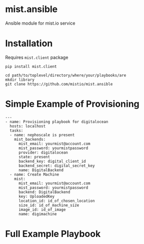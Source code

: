 mist.ansible
============

Ansible module for mist.io service

Installation
============
Requires `mist.client` package

```pip install mist.client```

```
cd path/to/toplevel/directory/where/your/playbooks/are
mkdir library
git clone https://github.com/mistio/mist.ansible
```

Simple Example of Provisioning
==============================
```
---
- name: Provisioning playbook for digitalocean
  hosts: localhost
  tasks:
  - name: nephoscale is present
    mist_backends:
      mist_email: yourmist@account.com
      mist_password: yourmistpassword
      provider: digitalocean
      state: present
      backend_key: digital_client_id
      backend_secret: digital_secret_key
      name: DigitalBackend
  - name: Create Machine
    mist:
      mist_email: yourmist@account.com
      mist_password: yourmistpassword
      backend: DigitalBackend
      key: UploadedKey
      location_id: id_of_chosen_location
      size_id: id_of_machine_size
      image_id: id_of_image
      name: digimachine
```

Full Example Playbook
=====================
